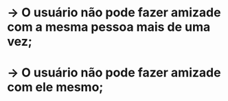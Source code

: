 # -> O usuário não pode fazer amizade com a mesma pessoa mais de uma vez;
# -> O usuário não pode fazer amizade com ele mesmo;

